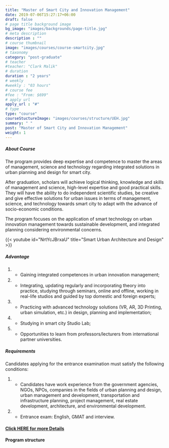 ```yaml
---
title: "Master of Smart City and Innovation Management"
date: 2019-07-06T15:27:17+06:00
draft: false
# page title background image
bg_image: "images/backgrounds/page-title.jpg"
# meta description
description : ""
# course thumbnail
image: "images/courses/course-smartcity.jpg"
# taxonomy
category: "post-graduate"
# teacher
#teacher: "Clark Malik"
# duration
duration : "2 years"
# weekly
#weekly : "03 hours"
# course fee
#fee : "From: $699"
# apply url
apply_url : "#"
# type
type: "course"
courseStuctureImage: "images/courses/structure/UEH.jpg"
summary: " "
post: "Master of Smart City and Innovation Management"
weight: 1
---
```




##### About Course

<!--StartFragment-->
The program provides deep expertise and competence to master the areas of management, science and technology regarding integrated solutions in urban planning and design for smart city.

After graduation, scholars will achieve logical thinking, knowledge and skills of management and science, high-level expertise and good practical skills. They will have the ability to do independent scientific studies, be creative and give effective solutions for urban issues in terms of management, science, and technology towards smart city to adapt with the advance of socio-economic conditions.

The program focuses on the application of smart technology on urban innovation management towards sustainable development, and integrated planning considering environmental concerns.


<!--EndFragment-->
{{< youtube id="NrtYcJBrxaU" title="Smart Urban Architecture and Design" >}}


##### Advantage

1. * Gaining integrated competences in urban innovation management;
2. * Integrating, updating regularly and incorporating theory into practice, studying through seminars, online and offline, working in real-life studios and guided by top domestic and foreign experts;
3. * Practicing with advanced technology solutions (VR, AR, 3D Printing, urban simulation, etc.) in design, planning and implementation;
4. * Studying in smart city Studio Lab; 
5. * Opportunities to learn from professors/lecturers from international partner universities.


##### Requirements

Candidates applying for the entrance examination must satisfy the following conditions:
1. * Candidates have work experience from the government agencies, NGOs, NPOs, companies in the fields of urban planning and design, urban management and development, transportation and infrastructure planning, project management, real estate development, architecture, and environmental development.
2. * Entrance exam: English, GMAT and interview.


#### [Click HERE for more Details](https://www.ueh.edu.vn/dao-tao/thac-si-tien-si/thac-si-dieu-hanh-cao-cap-emba/quan-ly-do-thi-thong-minh-va-sang-tao/?fbclid=IwAR09xSUOK2WxPuLZdZ4whONMLsnSDkAyvQqkoX0iioGizyCGdkdtBUqgig4)

#### Program structure
<!-- course structure image -->